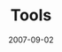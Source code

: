 ---
layout: message
category: message
series: "Seek"
title: "Tools"
date: 2007-09-02
message_id: 3
---